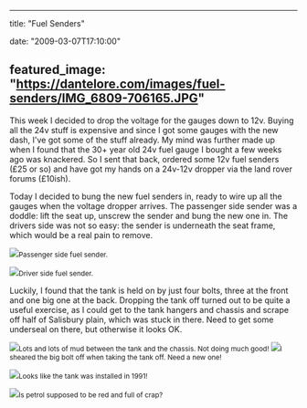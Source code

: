 
---
title: "Fuel Senders"

date: "2009-03-07T17:10:00"

featured_image: "https://dantelore.com/images/fuel-senders/IMG_6809-706165.JPG"
---


This week I decided to drop the voltage for the gauges down to 12v. Buying all the 24v stuff is expensive and since I got some gauges with the new dash, I've got some of the stuff already.  My mind was further made up when I found that the 30+ year old 24v fuel gauge I bought a few weeks ago was knackered.  So I sent that back, ordered some 12v fuel senders (£25 or so) and have got my hands on a 24v-12v dropper via the land rover forums (£10ish).

Today I decided to bung the new fuel senders in, ready to wire up all the gauges when the voltage dropper arrives.  The passenger side sender was a doddle: lift the seat up, unscrew the sender and bung the new one in.  The drivers side was not so easy: the sender is underneath the seat frame, which would be a real pain to remove.

<a href="http://danandtheduke.co.uk/uploaded_images/IMG_6809-706172.JPG"><img src="https://dantelore.com/images/fuel-senders/IMG_6809-706165.JPG"/></a><span style="font-size:85%;">Passenger side fuel sender.</span>

<a href="http://danandtheduke.co.uk/uploaded_images/IMG_6818-728052.JPG"><img src="https://dantelore.com/images/fuel-senders/IMG_6818-728014.JPG"/></a><span style="font-size:85%;">Driver side fuel sender.</span>

Luckily, I found that the tank is held on by just four bolts, three at the front and one big one at the back.  Dropping the tank off turned out to be quite a useful exercise, as I could get to the tank hangers and chassis and scrape off half of Salisbury plain, which was stuck in there.  Need to get some underseal on there, but otherwise it looks OK.

<a href="http://danandtheduke.co.uk/uploaded_images/IMG_6826-706275.JPG"><img src="https://dantelore.com/images/fuel-senders/IMG_6826-706219.JPG"/></a><span style="font-size:85%;">Lots and lots of mud between the tank and the chassis.  Not doing much good!
</span>
<a href="http://danandtheduke.co.uk/uploaded_images/IMG_6837-799161.JPG"><img src="https://dantelore.com/images/fuel-senders/IMG_6837-799149.JPG"/></a><span style="font-size:85%;">I sheared the big bolt off when taking the tank off.  Need a new one!</span>

<a href="http://danandtheduke.co.uk/uploaded_images/IMG_6839-799211.JPG"><img src="https://dantelore.com/images/fuel-senders/IMG_6839-799178.JPG"/></a><span style="font-size:85%;">Looks like the tank was installed in 1991!</span>

<a href="http://danandtheduke.co.uk/uploaded_images/IMG_6823-769146.JPG"><img src="https://dantelore.com/images/fuel-senders/IMG_6823-769126.JPG"/></a><span style="font-size:85%;">Is petrol supposed to be red and full of crap?</span>
